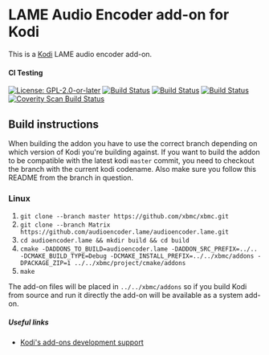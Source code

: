 # LAME Audio Encoder add-on for Kodi

This is a [Kodi](https://kodi.tv) LAME audio encoder add-on.

#### CI Testing
[![License: GPL-2.0-or-later](https://img.shields.io/badge/License-GPL%20v2+-blue.svg)](LICENSE.md)
[![Build Status](https://travis-ci.org/xbmc/audioencoder.lame.svg?branch=Matrix)](https://travis-ci.org/xbmc/audioencoder.lame/branches)
[![Build Status](https://dev.azure.com/teamkodi/binary-addons/_apis/build/status/xbmc.audioencoder.lame?branchName=Matrix)](https://dev.azure.com/teamkodi/binary-addons/_build/latest?definitionId=22&branchName=Matrix)
[![Build Status](https://jenkins.kodi.tv/view/Addons/job/xbmc/job/audioencoder.lame/job/Matrix/badge/icon)](https://jenkins.kodi.tv/blue/organizations/jenkins/xbmc%2Faudioencoder.lame/branches/)
[![Coverity Scan Build Status](https://scan.coverity.com/projects/5120/badge.svg)](https://scan.coverity.com/projects/5120)
<!--- [![Build Status](https://ci.appveyor.com/api/projects/status/github/xbmc/audioencoder.lame?branch=Matrix&svg=true)](https://ci.appveyor.com/project/xbmc/audioencoder-lame?branch=Matrix) -->

## Build instructions

When building the addon you have to use the correct branch depending on which version of Kodi you're building against.
If you want to build the addon to be compatible with the latest kodi `master` commit, you need to checkout the branch with the current kodi codename.
Also make sure you follow this README from the branch in question.

### Linux

1. `git clone --branch master https://github.com/xbmc/xbmc.git`
2. `git clone --branch Matrix https://github.com/audioencoder.lame/audioencoder.lame.git`
3. `cd audioencoder.lame && mkdir build && cd build`
4. `cmake -DADDONS_TO_BUILD=audioencoder.lame -DADDON_SRC_PREFIX=../.. -DCMAKE_BUILD_TYPE=Debug -DCMAKE_INSTALL_PREFIX=../../xbmc/addons -DPACKAGE_ZIP=1 ../../xbmc/project/cmake/addons`
5. `make`

The add-on files will be placed in `../../xbmc/addons` so if you build Kodi from source and run it directly 
the add-on will be available as a system add-on.

##### Useful links

* [Kodi's add-ons development support](https://forum.kodi.tv/forumdisplay.php?fid=26)
